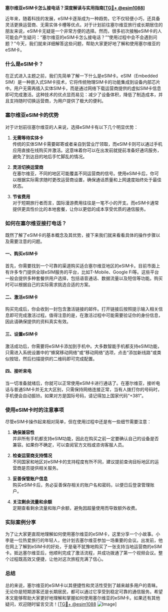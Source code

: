 **塞尔维亚eSIM卡怎么接电话？深度解读与实用指南[[TG💪+ @esim1088](https://t.me/s/esim1088)]**

近年来，随着科技的发展，eSIM卡逐渐成为一种趋势。它不仅轻便小巧，还具备灵活更换运营商、无需实体卡槽等优点。对于计划前往塞尔维亚旅行或长期居住的朋友来说，eSIM卡无疑是一个非常方便的选择。然而，很多初次接触eSIM卡的人可能会产生疑问：“塞尔维亚的eSIM卡怎么接电话？”“使用过程中会不会遇到问题？”今天，我们就来详细解答这些问题，帮助大家更好地了解和使用塞尔维亚的eSIM卡。

### 什么是eSIM卡？

在正式进入主题之前，我们先简单了解一下什么是eSIM卡。eSIM（Embedded SIM）是一种嵌入式SIM卡技术，它将传统物理SIM卡的功能集成到设备内部芯片中。用户无需再插入实体SIM卡，而是通过网络下载运营商提供的虚拟SIM卡信息即可完成激活。这种技术的优点显而易见：减少了设备体积，降低了制造成本，并且支持随时切换运营商，为用户提供了极大的便利。

### 塞尔维亚eSIM卡的优势

对于计划前往塞尔维亚的人来说，选择eSIM卡有以下几个明显优势：

1. **无需等待实体卡**  
   传统的实体SIM卡需要邮寄或者亲自到营业厅领取，而eSIM卡则可以通过手机应用直接在线购买并激活。这意味着你可以在出发前就提前准备好通讯服务，避免了到达目的地后手忙脚乱的情况。

2. **灵活切换运营商**  
   在塞尔维亚，不同的地区可能覆盖不同运营商的信号。使用eSIM卡后，你可以根据实际需求随时更改运营商设置，确保通话质量和上网速度始终处于最佳状态。

3. **节省费用**  
   对于短期旅行者而言，国际漫游费用往往是一笔不小的开支。而eSIM卡通常提供更具性价比的本地套餐，让你以更低的成本享受优质的通信服务。

### 如何在塞尔维亚接打电话？

既然了解了eSIM卡的基本概念及其优势，接下来我们就来看看具体的操作步骤以及需要注意的问题。

#### 一、购买eSIM卡

首先，你需要找到一个可靠的渠道购买适合塞尔维亚地区的eSIM卡。目前市面上有许多专门提供全球eSIM服务的平台，比如T-Mobile、Google Fi等。这些平台一般会提供多种套餐供用户选择，包括语音通话、数据流量以及短信等功能。购买时可以根据自己的实际需求挑选合适的方案。

#### 二、激活eSIM卡

购买完成后，你会收到一封包含激活链接的邮件。打开链接后按照提示输入相关信息即可完成激活过程。值得注意的是，在激活过程中可能需要验证你的身份信息，因此请确保提供的资料真实有效。

#### 三、设置eSIM卡

激活成功后，你需要将eSIM卡添加到手机中。大多数智能手机都支持eSIM功能，只需进入系统设置中的“蜂窝移动网络”或“移动网络”选项，点击“添加新线路”或类似按钮，然后扫描提供的二维码即可完成配置。

#### 四、接听来电

当一切准备就绪后，你就可以正常使用eSIM卡进行通话了。在塞尔维亚，接听电话与普通SIM卡并无太大区别，只需保持网络连接正常，当有人拨打你的号码时，手机便会自动振铃。如果对方是国际号码，请记得加上国家代码“+381”。

### 使用eSIM卡时的注意事项

尽管eSIM卡操作起来相对简单，但在使用过程中还是有一些细节需要注意：

1. **确保兼容性**  
   并非所有手机都支持eSIM功能，因此在购买之前一定要确认自己的设备是否兼容。如果你不确定，可以查阅官方文档或咨询客服人员。

2. **检查运营商支持情况**  
   不同国家和地区对eSIM卡的支持程度有所不同，建议提前查询目标地区的运营商是否提供相关服务。

3. **妥善保管账户信息**  
   购买eSIM卡后，务必妥善保存相关的账户名和密码，以便日后登录管理账户。

4. **关注剩余流量和余额**  
   定期查看剩余流量和账户余额，避免因超量使用而导致额外收费。

### 实际案例分享

为了让大家更直观地理解如何使用塞尔维亚的eSIM卡，这里分享一个小故事。小李是一位热爱旅行的年轻人，他计划去塞尔维亚参加一场重要的会议。出发前，他在网上了解到eSIM卡的好处，于是毫不犹豫地购买了一张支持当地运营商的eSIM卡。抵达塞尔维亚后，他顺利完成了激活流程，并成功拨通了第一个视频会议。整个过程既高效又便捷，让他对这次旅程充满了信心。

### 总结

总的来说，塞尔维亚的eSIM卡以其便捷性和灵活性受到了越来越多用户的青睐。无论你是短期游客还是长期居民，都可以通过它享受到稳定可靠的通信服务。希望本文能够帮助大家更好地理解和掌握如何使用塞尔维亚的eSIM卡。如果还有其他疑问，欢迎随时留言交流！[[TG💪+ @esim1088](https://t.me/s/esim1088) ![Image](https://i.postimg.cc/4NQfJmqS/Snipaste-2025-05-13-00-14-12.png)]